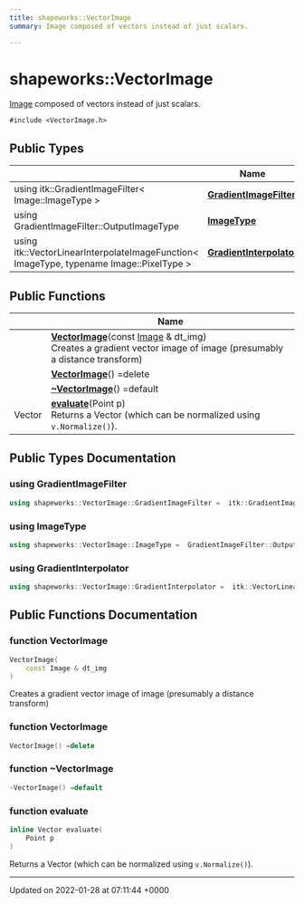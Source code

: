 ```yaml
---
title: shapeworks::VectorImage
summary: Image composed of vectors instead of just scalars. 

---
```


# shapeworks::VectorImage



[Image](../Classes/classshapeworks_1_1Image.md) composed of vectors instead of just scalars. 


`#include <VectorImage.h>`

## Public Types

|                | Name           |
| -------------- | -------------- |
| using itk::GradientImageFilter< Image::ImageType > | **[GradientImageFilter](../Classes/classshapeworks_1_1VectorImage.md#using-gradientimagefilter)**  |
| using GradientImageFilter::OutputImageType | **[ImageType](../Classes/classshapeworks_1_1VectorImage.md#using-imagetype)**  |
| using itk::VectorLinearInterpolateImageFunction< ImageType, typename Image::PixelType > | **[GradientInterpolator](../Classes/classshapeworks_1_1VectorImage.md#using-gradientinterpolator)**  |

## Public Functions

|                | Name           |
| -------------- | -------------- |
| | **[VectorImage](../Classes/classshapeworks_1_1VectorImage.md#function-vectorimage)**(const [Image](../Classes/classshapeworks_1_1Image.md) & dt_img)<br>Creates a gradient vector image of image (presumably a distance transform)  |
| | **[VectorImage](../Classes/classshapeworks_1_1VectorImage.md#function-vectorimage)**() =delete |
| | **[~VectorImage](../Classes/classshapeworks_1_1VectorImage.md#function-~vectorimage)**() =default |
| Vector | **[evaluate](../Classes/classshapeworks_1_1VectorImage.md#function-evaluate)**(Point p)<br>Returns a Vector (which can be normalized using `v.Normalize()`).  |

## Public Types Documentation

### using GradientImageFilter

```cpp
using shapeworks::VectorImage::GradientImageFilter =  itk::GradientImageFilter<Image::ImageType>;
```


### using ImageType

```cpp
using shapeworks::VectorImage::ImageType =  GradientImageFilter::OutputImageType;
```


### using GradientInterpolator

```cpp
using shapeworks::VectorImage::GradientInterpolator =  itk::VectorLinearInterpolateImageFunction< ImageType, typename Image::PixelType>;
```


## Public Functions Documentation

### function VectorImage

```cpp
VectorImage(
    const Image & dt_img
)
```

Creates a gradient vector image of image (presumably a distance transform) 

### function VectorImage

```cpp
VectorImage() =delete
```


### function ~VectorImage

```cpp
~VectorImage() =default
```


### function evaluate

```cpp
inline Vector evaluate(
    Point p
)
```

Returns a Vector (which can be normalized using `v.Normalize()`). 

-------------------------------

Updated on 2022-01-28 at 07:11:44 +0000